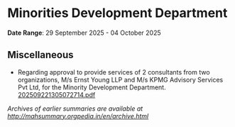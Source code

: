 # Minorities Development Department

**Date Range**: 29 September 2025 - 04 October 2025


## Miscellaneous
- Regarding approval to provide services of 2 consultants from two organizations, M/s Ernst  Young LLP and M/s KPMG Advisory Services Pvt Ltd, for the Minority Development Department.\
  [202509221305072714.pdf](https://gr.maharashtra.gov.in/Site/Upload/Government%20Resolutions/English/202509221305072714.pdf)


*Archives of earlier summaries are available at http://mahsummary.orgpedia.in/en/archive.html*